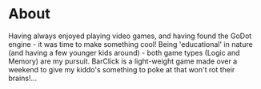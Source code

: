 # About

Having always enjoyed playing video games, and having found the GoDot engine - it was time to make something cool! Being 'educational' in nature (and having a few younger kids around) - both game types (Logic and Memory) are my pursuit. BarClick is a light-weight game made over a weekend to give my kiddo's something to poke at that won't rot their brains!...
